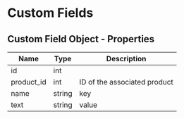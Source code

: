 # Custom Fields

## Custom Field Object - Properties

| Name | Type | Description |
| --- | --- | --- |
| id | int | |
| product_id | int | ID of the associated product |
| name | string | key |
| text | string | value |
